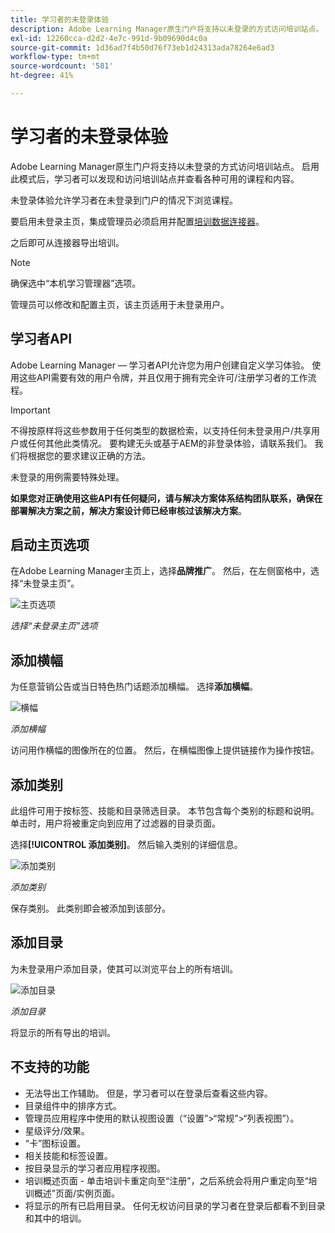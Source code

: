 ```yaml
---
title: 学习者的未登录体验
description: Adobe Learning Manager原生门户将支持以未登录的方式访问培训站点。 启用此模式后，学习者可以发现和访问培训站点并查看各种可用的课程和内容。 未登录体验允许学习者在未登录到门户的情况下浏览课程。
exl-id: 12260cca-d2d2-4e7c-991d-9b09690d4c0a
source-git-commit: 1d36ad7f4b50d76f73eb1d24313ada78264e6ad3
workflow-type: tm+mt
source-wordcount: '581'
ht-degree: 41%

---
```


# 学习者的未登录体验

Adobe Learning Manager原生门户将支持以未登录的方式访问培训站点。 启用此模式后，学习者可以发现和访问培训站点并查看各种可用的课程和内容。

未登录体验允许学习者在未登录到门户的情况下浏览课程。

要启用未登录主页，集成管理员必须启用并配置[培训数据连接器](/help/migrated/integration-admin/feature-summary/connectors.md#training-data-access)。

之后即可从连接器导出培训。

>[!NOTE]
>
>确保选中“本机学习管理器”选项。

管理员可以修改和配置主页，该主页适用于未登录用户。

## 学习者API

Adobe Learning Manager — 学习者API允许您为用户创建自定义学习体验。 使用这些API需要有效的用户令牌，并且仅用于拥有完全许可/注册学习者的工作流程。

>[!IMPORTANT]
>
>不得按原样将这些参数用于任何类型的数据检索，以支持任何未登录用户/共享用户或任何其他此类情况。 要构建无头或基于AEM的非登录体验，请联系我们。 我们将根据您的要求建议正确的方法。

未登录的用例需要特殊处理。

**如果您对正确使用这些API有任何疑问，请与解决方案体系结构团队联系，确保在部署解决方案之前，解决方案设计师已经审核过该解决方案**。

## 启动主页选项

在Adobe Learning Manager主页上，选择&#x200B;**品牌推广**。 然后，在左侧窗格中，选择“未登录主页”。

![主页选项](assets/non-logged-in-homepage.png)

*选择“未登录主页”选项*

## 添加横幅

为任意营销公告或当日特色热门话题添加横幅。 选择&#x200B;**添加横幅**。

![横幅](assets/add-banner-image.png)

*添加横幅*

访问用作横幅的图像所在的位置。 然后，在横幅图像上提供链接作为操作按钮。

## 添加类别

此组件可用于按标签、技能和目录筛选目录。 本节包含每个类别的标题和说明。 单击时，用户将被重定向到应用了过滤器的目录页面。

选择&#x200B;**[!UICONTROL 添加类别]**。 然后输入类别的详细信息。

![添加类别](assets/add-category.png)

*添加类别*

保存类别。 此类别即会被添加到该部分。

## 添加目录

为未登录用户添加目录，使其可以浏览平台上的所有培训。

![添加目录](assets/add-catalog.png)

*添加目录*

将显示的所有导出的培训。

## 不支持的功能

* 无法导出工作辅助。 但是，学习者可以在登录后查看这些内容。
* 目录组件中的排序方式。
* 管理员应用程序中使用的默认视图设置（“设置”>“常规”>“列表视图”）。
* 星级评分/效果。
* “卡”图标设置。
* 相关技能和标签设置。
* 按目录显示的学习者应用程序视图。
* 培训概述页面 - 单击培训卡重定向至“注册”，之后系统会将用户重定向至“培训概述”页面/实例页面。
* 将显示的所有已启用目录。 任何无权访问目录的学习者在登录后都看不到目录和其中的培训。
